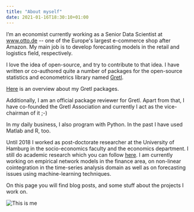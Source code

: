 ```yaml
---
title: "About myself"
date: 2021-01-16T18:30:10+01:00
---
```


I’m an economist currently working as a Senior Data Scientist at www.otto.de -- one of the Europe's largest e-commerce shop after Amazon. My main job is to develop forecasting models in the retail and logistics field, respectively.

I love the idea of open-source, and try to contribute to that idea. I have written or co-authored quite a number of packages for the open-source statistics and econometrics library named [Gretl](http://gretl.sourceforge.net/).

[Here](https://github.com/atecon/) is an overview about my Gretl packages.

Additionally, I am an official package reviewer for Gretl. Apart from that, I have co-founded the Gretl Association and currently I act as the vice-chairman of it ;-)

In my daily business, I also program with Python. In the past I have used Matlab and R, too.

Until 2018 I worked as post-doctorate researcher at the University of Hamburg in the socio-economics faculty and the economics department. I still do academic research which you can follow [here](https://ideas.repec.org/f/pta322.html). I am currently working on empirical network models in the finance area, on non-linear cointegration in the time-series analysis domain as well as on forecasting issues using machine-learning techniques.

On this page you will find blog posts, and some stuff about the projects I work on.

![This is me](https://avatars2.githubusercontent.com/u/42611512?s=460&u=190e861586e4a701f33e755f51ec2b624d1788c1&v=4)
